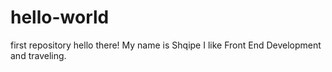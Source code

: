 # hello-world
first repository
hello there! My name is Shqipe I like Front End Development and traveling.
